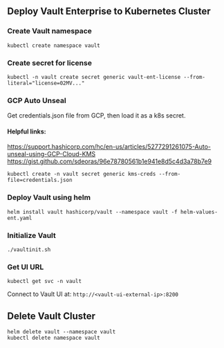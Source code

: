 ## Deploy Vault Enterprise to Kubernetes Cluster
### Create Vault namespace
```shell
kubectl create namespace vault
```

### Create secret for license
```shell
kubectl -n vault create secret generic vault-ent-license --from-literal="license=02MV..."
```

### GCP Auto Unseal
Get credentials.json file from GCP, then load it as a k8s secret.
#### Helpful links: 
https://support.hashicorp.com/hc/en-us/articles/5277291261075-Auto-unseal-using-GCP-Cloud-KMS
https://gist.github.com/sdeoras/96e78780561b1e941e8d5c4d3a78b7e9
```shell
kubectl create -n vault secret generic kms-creds --from-file=credentials.json
```

### Deploy Vault using helm

```shell
helm install vault hashicorp/vault --namespace vault -f helm-values-ent.yaml
```

### Initialize Vault

```shell
./vaultinit.sh
```

### Get UI URL

```shell
kubectl get svc -n vault
```
Connect to Vault UI at: `http://<vault-ui-external-ip>:8200`

## Delete Vault Cluster
```shell
helm delete vault --namespace vault
kubectl delete namespace vault
```